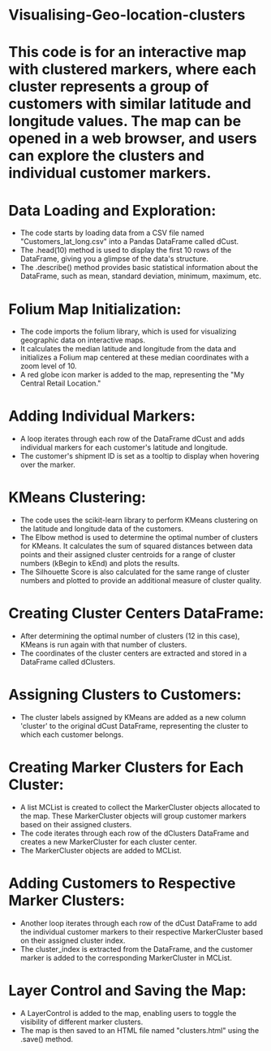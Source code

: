 # Visualising-Geo-location-clusters

# This code is for an interactive map with clustered markers, where each cluster represents a group of customers  with similar latitude and longitude values. The map can be opened   in a web browser, and users can explore the clusters and individual customer markers.

# Data Loading and Exploration:

- The code starts by loading data from a CSV file named "Customers_lat_long.csv" into a Pandas DataFrame called dCust.
- The .head(10) method is used to display the first 10 rows of the DataFrame, giving you a glimpse of the data's structure.
- The .describe() method provides basic statistical information about the DataFrame, such as mean, standard deviation, minimum, maximum, etc.

# Folium Map Initialization:

- The code imports the folium library, which is used for visualizing geographic data on interactive maps.
- It calculates the median latitude and longitude from the data and initializes a Folium map centered at these median coordinates with a zoom level of 10.
- A red globe icon marker is added to the map, representing the "My Central Retail Location."

# Adding Individual Markers:

- A loop iterates through each row of the DataFrame dCust and adds individual markers for each customer's latitude and longitude.
- The customer's shipment ID is set as a tooltip to display when hovering over the marker.

# KMeans Clustering:

- The code uses the scikit-learn library to perform KMeans clustering on the latitude and longitude data of the customers.
- The Elbow method is used to determine the optimal number of clusters for KMeans. It calculates the sum of squared distances between data points and their assigned cluster centroids for a range of cluster numbers (kBegin to kEnd) and plots the results.
- The Silhouette Score is also calculated for the same range of cluster numbers and plotted to provide an additional measure of cluster quality.

# Creating Cluster Centers DataFrame:

- After determining the optimal number of clusters (12 in this case), KMeans is run again with that number of clusters.
- The coordinates of the cluster centers are extracted and stored in a DataFrame called dClusters.

# Assigning Clusters to Customers:

- The cluster labels assigned by KMeans are added as a new column 'cluster' to the original dCust DataFrame, representing the cluster to which each customer belongs.

# Creating Marker Clusters for Each Cluster:

- A list MCList is created to collect the MarkerCluster objects allocated to the map. These MarkerCluster objects will group customer markers based on their assigned clusters.
- The code iterates through each row of the dClusters DataFrame and creates a new MarkerCluster for each cluster center.
- The MarkerCluster objects are added to MCList.

# Adding Customers to Respective Marker Clusters:

- Another loop iterates through each row of the dCust DataFrame to add the individual customer markers to their respective MarkerCluster based on their assigned cluster index.
- The cluster_index is extracted from the DataFrame, and the customer marker is added to the corresponding MarkerCluster in MCList.

# Layer Control and Saving the Map:

- A LayerControl is added to the map, enabling users to toggle the visibility of different marker clusters.
- The map is then saved to an HTML file named "clusters.html" using the .save() method.

